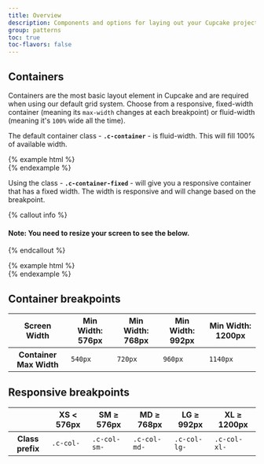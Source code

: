 ```yaml
---
title: Overview
description: Components and options for laying out your Cupcake project, including wrapping containers, a powerful grid system, a flexible media object, and responsive utility classes.
group: patterns
toc: true
toc-flavors: false
---
```


## Containers

Containers are the most basic layout element in Cupcake and are required when using our default grid system. Choose from a responsive, fixed-width container (meaning its `max-width` changes at each breakpoint) or fluid-width (meaning it's `100%` wide all the time).

 The default container class - **`.c-container`** - is fluid-width. This will fill 100% of available width.

<div class="docs-example-row docs-example-row-flex">
{% example html %}
<div class="c-container docs- c-bg-danger">
  <div class="c-row">
  </div>
</div>
{% endexample %}
</div>


 Using the class - **`.c-container-fixed`** - will give you a responsive container that has a fixed width. The width is responsive and will change based on the breakpoint.

 {% callout info %}
#### Note: You need to resize your screen to see the below.
{% endcallout %}


<div class="docs-example-row docs-example-row-flex">
{% example html %}
<div class="c-container-fixed">
  <div class="c-row">
  </div>
</div>
{% endexample %}
</div>


## Container breakpoints

<table class="c-table c-table-transparent c-table-border-horizontal">
  <thead>
    <tr>
      <th>Screen Width</th>
      <th>
        Min Width: 576px
      </th>
      <th>
        Min Width: 768px
      </th>
      <th>
        Min Width: 992px
      </th>
      <th>
        Min Width: 1200px
      </th>
    </tr>
  </thead>
  <tbody>
    <tr>
      <th>Container Max Width</th>
      <td><code class="c-text-success c-text-bold">540px</code></td>
      <td><code class="c-text-success c-text-bold">720px</code></td>
      <td><code class="c-text-success c-text-bold">960px</code></td>
      <td><code class="c-text-success c-text-bold">1140px</code></td>
    </tr>
  </tbody>
</table>


## Responsive breakpoints

<table class="c-table c-table-transparent c-table-border-horizontal">
  <thead>
    <tr>
      <th></th>
      <th>
        XS &lt; 576px
      </th>
      <th>
        SM &ge; 576px
      </th>
      <th>
        MD &ge; 768px
      </th>
      <th>
        LG &ge; 992px
      </th>
      <th>
        XL &ge; 1200px
      </th>
    </tr>
  </thead>
  <tbody>
    <tr>
      <th>Class prefix</th>
      <td><code class="c-text-success c-text-bold">.c-col-</code></td>
      <td><code class="c-text-success c-text-bold">.c-col-sm-</code></td>
      <td><code class="c-text-success c-text-bold">.c-col-md-</code></td>
      <td><code class="c-text-success c-text-bold">.c-col-lg-</code></td>
      <td><code class="c-text-success c-text-bold">.c-col-xl-</code></td>
    </tr>
  </tbody>
</table>

